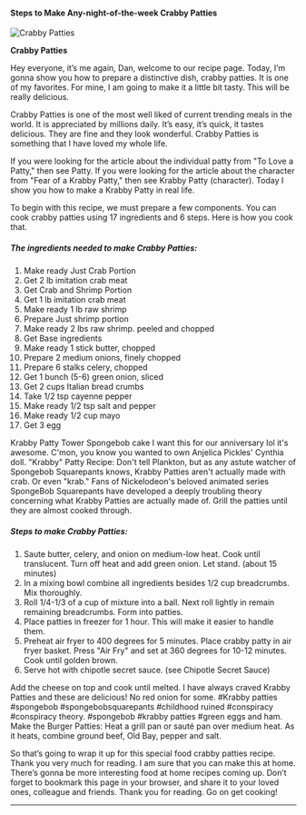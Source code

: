             

#### Steps to Make Any-night-of-the-week Crabby Patties

![Crabby Patties](https://img-global.cpcdn.com/recipes/991f5790b6562a1f/751x532cq70/crabby-patties-recipe-main-photo.jpg)

**Crabby Patties**

Hey everyone, it’s me again, Dan, welcome to our recipe page. Today, I’m gonna show you how to prepare a distinctive dish, crabby patties. It is one of my favorites. For mine, I am going to make it a little bit tasty. This will be really delicious.

Crabby Patties is one of the most well liked of current trending meals in the world. It is appreciated by millions daily. It’s easy, it’s quick, it tastes delicious. They are fine and they look wonderful. Crabby Patties is something that I have loved my whole life.

If you were looking for the article about the individual patty from "To Love a Patty," then see Patty. If you were looking for the article about the character from "Fear of a Krabby Patty," then see Krabby Patty (character). Today I show you how to make a Krabby Patty in real life.

To begin with this recipe, we must prepare a few components. You can cook crabby patties using 17 ingredients and 6 steps. Here is how you cook that.

##### The ingredients needed to make Crabby Patties:

1.  Make ready Just Crab Portion
2.  Get 2 lb imitation crab meat
3.  Get Crab and Shrimp Portion
4.  Get 1 lb imitation crab meat
5.  Make ready 1 lb raw shrimp
6.  Prepare Just shrimp portion
7.  Make ready 2 lbs raw shrimp. peeled and chopped
8.  Get Base ingredients
9.  Make ready 1 stick butter, chopped
10.  Prepare 2 medium onions, finely chopped
11.  Prepare 6 stalks celery, chopped
12.  Get 1 bunch (5-6) green onion, sliced
13.  Get 2 cups Italian bread crumbs
14.  Take 1/2 tsp cayenne pepper
15.  Make ready 1/2 tsp salt and pepper
16.  Make ready 1/2 cup mayo
17.  Get 3 egg

Krabby Patty Tower Spongebob cake I want this for our anniversary lol it's awesome. C'mon, you know you wanted to own Anjelica Pickles' Cynthia doll. "Krabby" Patty Recipe: Don't tell Plankton, but as any astute watcher of Spongebob Squarepants knows, Krabby Patties aren't actually made with crab. Or even "krab." Fans of Nickelodeon's beloved animated series SpongeBob Squarepants have developed a deeply troubling theory concerning what Krabby Patties are actually made of. Grill the patties until they are almost cooked through.

##### Steps to make Crabby Patties:

1.  Saute butter, celery, and onion on medium-low heat. Cook until translucent. Turn off heat and add green onion. Let stand. (about 15 minutes)
2.  In a mixing bowl combine all ingredients besides 1/2 cup breadcrumbs. Mix thoroughly.
3.  Roll 1/4-1/3 of a cup of mixture into a ball. Next roll lightly in remain remaining breadcrumbs. Form into patties.
4.  Place patties in freezer for 1 hour. This will make it easier to handle them.
5.  Preheat air fryer to 400 degrees for 5 minutes. Place crabby patty in air fryer basket. Press "Air Fry" and set at 360 degrees for 10-12 minutes. Cook until golden brown.
6.  Serve hot with chipotle secret sauce. (see Chipotle Secret Sauce)

Add the cheese on top and cook until melted. I have always craved Krabby Patties and these are delicious! No red onion for some. #Krabby patties #spongebob #spongebobsquarepants #childhood ruined #conspiracy #conspiracy theory. #spongebob #krabby patties #green eggs and ham. Make the Burger Patties: Heat a grill pan or sauté pan over medium heat. As it heats, combine ground beef, Old Bay, pepper and salt.

So that’s going to wrap it up for this special food crabby patties recipe. Thank you very much for reading. I am sure that you can make this at home. There’s gonna be more interesting food at home recipes coming up. Don’t forget to bookmark this page in your browser, and share it to your loved ones, colleague and friends. Thank you for reading. Go on get cooking!

* * *
